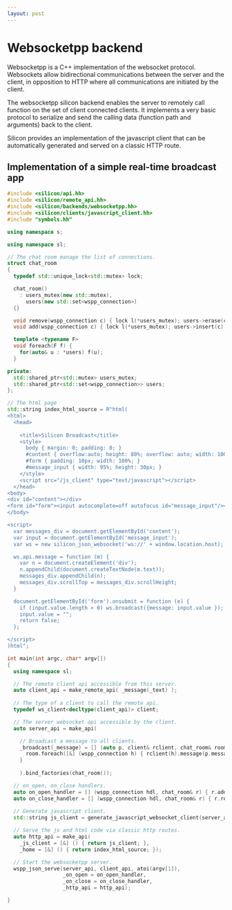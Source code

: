 ```yaml
---
layout: post
---
```


Websocketpp backend
================================


Websocketpp is a C++ implementation of the websocket
protocol. Websockets allow bidirectional communications between the
server and the client, in opposition to HTTP where all communications
are initiated by the client.

The websocketpp silicon backend enables the server to remotely call function on
the set of client connected clients. It implements a very basic
protocol to serialize and send the calling data (function path and
arguments) back to the client.

Silicon provides an implementation of the javascript client that can
be automatically generated and served on a classic HTTP route.

## Implementation of a simple real-time broadcast app

```c++
#include <silicon/api.hh>
#include <silicon/remote_api.hh>
#include <silicon/backends/websocketpp.hh>
#include <silicon/clients/javascript_client.hh>
#include "symbols.hh"

using namespace s;

using namespace sl;

// The chat room manage the list of connections.
struct chat_room
{
  typedef std::unique_lock<std::mutex> lock;

  chat_room()
    : users_mutex(new std::mutex),
      users(new std::set<wspp_connection>)
  {}

  void remove(wspp_connection c) { lock l(*users_mutex); users->erase(c); }
  void add(wspp_connection c) { lock l(*users_mutex); users->insert(c); }

  template <typename F>
  void foreach(F f) {
    for(auto& u : *users) f(u);
  }

private:
  std::shared_ptr<std::mutex> users_mutex;
  std::shared_ptr<std::set<wspp_connection>> users;
};

// The html page
std::string index_html_source = R"html(
<html>
  <head>
    
    <title>Silicon Broadcast</title>
    <style>
      body { margin: 0; padding: 0; }
      #content { overflow:auto; height: 80%; overflow: auto; width: 100%; padding: 10px; }
      #form { padding: 10px; width: 100%; }
      #message_input { width: 95%; height: 30px; }
    </style>
    <script src="/js_client" type="text/javascript"></script>
  </head>
<body>
<div id="content"></div>
<form id="form"><input autocomplete=off autofocus id="message_input"/></form>
</body>

<script>
  var messages_div = document.getElementById('content');
  var input = document.getElementById('message_input');
  var ws = new silicon_json_websocket('ws://' + window.location.host);

  ws.api.message = function (m) { 
    var n = document.createElement('div');
    n.appendChild(document.createTextNode(m.text));
    messages_div.appendChild(n);
    messages_div.scrollTop = messages_div.scrollHeight;
  }

  document.getElementById('form').onsubmit = function (e) {
    if (input.value.length > 0) ws.broadcast({message: input.value });
    input.value = "";
    return false;
  };

</script>
)html";

int main(int argc, char* argv[])
{
  using namespace sl;

  // The remote client api accessible from this server.
  auto client_api = make_remote_api( _message(_text) );
  
  // The type of a client to call the remote api.
  typedef ws_client<decltype(client_api)> client;

  // The server websocket api accessible by the client.
  auto server_api = make_api(

    // Broadcast a message to all clients.
    _broadcast(_message) = [] (auto p, client& rclient, chat_room& room) {
      room.foreach([&] (wspp_connection h) { rclient(h).message(p.message); });      
    }
    
    ).bind_factories(chat_room());

  // on_open, on_close handlers.
  auto on_open_handler = [] (wspp_connection hdl, chat_room& r) { r.add(hdl); };
  auto on_close_handler = [] (wspp_connection hdl, chat_room& r) { r.remove(hdl); };
  
  // Generate javascript client.
  std::string js_client = generate_javascript_websocket_client(server_api);

  // Serve the js and html code via classic http routes.
  auto http_api = make_api(
    _js_client = [&] () { return js_client; },
    _home = [&] () { return index_html_source; });

  // Start the websocketpp server.
  wspp_json_serve(server_api, client_api, atoi(argv[1]),
                  _on_open = on_open_handler,
                  _on_close = on_close_handler,
                  _http_api = http_api);

}
```
